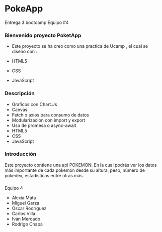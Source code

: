 # PokeApp
Entrega 3 bootcamp  Equipo #4
### Bienvenido proyecto PoketApp 

- Este proyecto se ha creo como una practica de Ucamp , el cual se diseño con  :

- HTML5
- CSS
- JavaScript 


### Descripción 
- Graficos con Chart.Js
- Canvas
- Fetch o axios para consumo de datos 
- Modularizacion con import y export
- Uso de promesa o async-await
- HTML5
- CSS
- JavaScript


### Introducción 
Este proyecto contiene una api POKEMON. En la cual podrás ver los datos más importante de cada pokemon desde su altura, peso, número de pokedex, estadisticas entre otras más.

### 
Equipo 4
- Alexia Mata
- Miguel Garza
- Óscar Rodríguez
- Carlos Villa
- Iván Mercado
- Rodrigo Chapa
